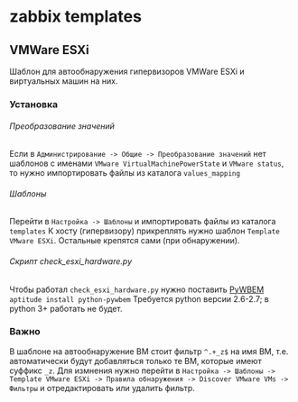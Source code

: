 # zabbix templates

## VMWare ESXi
Шаблон для автообнаружения гипервизоров VMWare ESXi и виртуальных машин на них.

### Установка
###### Преобразование значений
Если в `Администрирование -> Общие -> Преобразование значений` нет шаблонов с именами `VMware VirtualMachinePowerState` и `VMware status`, то нужно импортировать файлы из каталога `values_mapping`

###### Шаблоны
Перейти в `Настройка -> Шаблоны` и импортировать файлы из каталога `templates`
К хосту (гипервизору) прикреплять нужно шаблон `Template VMware ESXi`. Остальные крепятся сами (при обнаружении).

###### Скрипт check_esxi_hardware.py
Чтобы работал `check_esxi_hardware.py` нужно поставить [PyWBEM](http://pywbem.sourceforge.net/)
`aptitude install python-pywbem`
Требуется python версии 2.6-2.7; в python 3+ работать не будет.

### Важно
В шаблоне на автообнаружение ВМ стоит фильтр `^.+_z$` на имя ВМ, т.е. автоматически будут добавляться только те ВМ, которые имеют суффикс `_z`.
Для измнения нужно перейти в `Настройка -> Шаблоны -> Template VMware ESXi -> Правила обнаружения -> Discover VMware VMs -> Фильтры` и отредактировать или удалить фильтр.

